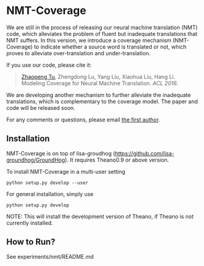 NMT-Coverage
===========================

We are still in the process of releasing our neural machine translation (NMT) code, which alleviates the problem of fluent but inadequate translations that NMT suffers.
In this version, we introduce a coverage mechanism (NMT-Coverage) to indicate whether a source word is translated or not, which proves to alleviate over-translation and under-translation.

If you use our code, please cite it:
> <a href="http://www.zptu.net">Zhaopeng Tu</a>, Zhengdong Lu, Yang Liu, Xiaohua Liu, Hang Li. Modeling Coverage for Neural Machine Translation. <i>ACL 2016</i>.

We are developing another mechanism to further alleviate the inadequate translations, which is complementary to the coverage model. The paper and code will be released soon.

For any comments or questions, please  email <a href="mailto:tuzhaopeng@gmail.com">the first author</a>.


Installation
------------

NMT-Coverage is on top of lisa-groudhog (https://github.com/lisa-groundhog/GroundHog). It requires Theano0.9 or above version.

To install NMT-Coverage in a multi-user setting

``python setup.py develop --user``

For general installation, simply use

``python setup.py develop``

NOTE: This will install the development version of Theano, if Theano is not currently installed.


How to Run?
--------------------------

See experiments/nmt/README.md

